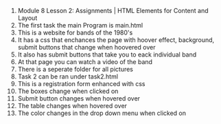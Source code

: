   1)  Module 8 Lesson 2: Assignments | HTML Elements for Content and Layout
  2)  The first task the main Program is main.html
  3)  This is a website for bands of the 1980's
  4)  It has a css that enchances the page with hoover effect, background, submit buttons that change when hoovered over
  5)  It also has submit buttons that take you to eack individual band
  6)  At that page you can watch a video of the band
  7)  There is a seperate folder for all pictures
  8)  Task 2 can be ran under task2.html
  9)  This is a registration form enhanced with css
  10)  The boxes change when clicked on
  11)  Submit button changes when hovered over
  12)  The table changes when hovered over
  13)  The color changes in the drop down menu when clicked on
